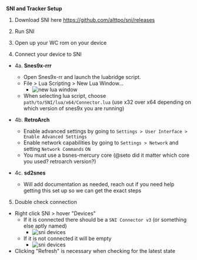 **SNI and Tracker Setup**

1. Download SNI here https://github.com/alttpo/sni/releases

2. Run SNI

3. Open up your WC rom on your device
4. Connect your device to SNI

- 4a. **Snes9x-rrr**
    -   Open Snes9x-rr and launch the luabridge script.
    - File > Lua Scripting > New Lua Window... 
        - ![new lua window](https://i.imgur.com/HJKlgtC.png)
    -  When selecting lua script, choose `path/to/SNI/lua/x64/Connector.lua` (use x32 over x64 depending on which version of snes9x you are running)

- 4b. **RetroArch**
    - Enable advanced settings by going to `Settings > User Interface > Enable Advanced Settings`
    - Enable network capabilities by going to `Settings > Network` and setting `Network Commands` `ON` 
    - You must use a bsnes-mercury core (@seto did it matter which core you used? retroarch version?)

- 4c. **sd2snes**
    - Will add documentation as needed, reach out if you need help getting this set up so we can get the exact steps
5. Double check connection
- Right click SNI > hover "Devices"
    - If it is connected there should be a `SNI Connector v3` (or something else aptly named)
        - ![sni devices](https://i.imgur.com/z9G4FBj.png)
    - If it is not connected it will be empty
        - ![sni devices](https://i.imgur.com/Gy4u4Ei.png)
- Clicking "Refresh" is necessary when checking for the latest state